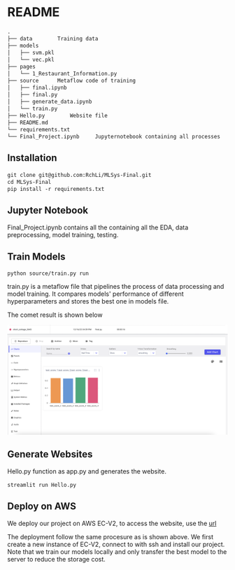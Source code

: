 # README

```unix
.
├── data		Training data
├── models
│   ├── svm.pkl
│   └── vec.pkl
├── pages
│   └── 1_Restaurant_Information.py
├── source		Metaflow code of training				
│   ├── final.ipynb
│   ├── final.py
│   ├── generate_data.ipynb
│   └── train.py
├── Hello.py		Website file
├── README.md
└── requirements.txt
└── Final_Project.ipynb		Jupyternotebook containing all processes					

```

## Installation

```shell
git clone git@github.com:RchLi/MLSys-Final.git
cd MLSys-Final
pip install -r requirements.txt
```

## Jupyter Notebook

Final_Project.ipynb contains all the containing all the EDA, data preprocessing, model training, testing.

## Train Models

```shell
python source/train.py run
```

train.py is a metaflow file that pipelines the process of data processing and model training. It compares models' performance of different hyperparameters and stores the best one in models file.

The comet result is shown below

![comet](./pages/comet.png)

## Generate Websites
Hello.py function as app.py and generates the website.
```shel
streamlit run Hello.py
```

## Deploy on AWS

We deploy our project on AWS EC-V2, to access the website, use the [url](http://44.202.255.243:8501/)

The deployment follow the same procesure as is shown above. We first create a new instance of EC-V2, connect to with ssh and install our project. Note that we train our models locally and only transfer the best model to the server to reduce the storage cost.
